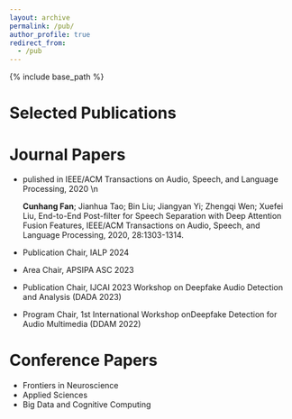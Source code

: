 ```yaml
---
layout: archive
permalink: /pub/
author_profile: true
redirect_from:
  - /pub
---
```

<!-- Google tag (gtag.js) -->
<script async src="https://www.googletagmanager.com/gtag/js?id=G-T0S164QJL9"></script>
<script>
  window.dataLayer = window.dataLayer || [];
  function gtag(){dataLayer.push(arguments);}
  gtag('js', new Date());

  gtag('config', 'G-T0S164QJL9');
</script>
{% include base_path %}

Selected Publications
=====


Journal Papers
======
* pulished in IEEE/ACM Transactions on Audio, Speech, and Language Processing, 2020 \n
  
  **Cunhang Fan**; Jianhua Tao; Bin Liu; Jiangyan Yi; Zhengqi Wen; Xuefei Liu, End-to-End Post-filter for Speech Separation with Deep Attention Fusion Features, IEEE/ACM Transactions on Audio, Speech, and Language Processing, 2020, 28:1303-1314.
* Publication Chair, IALP 2024
* Area Chair, APSIPA ASC 2023
* Publication Chair, IJCAI 2023 Workshop on Deepfake Audio Detection and Analysis (DADA 2023)
* Program Chair, 1st International Workshop onDeepfake Detection for Audio Multimedia (DDAM 2022)


Conference Papers
======
* Frontiers in Neuroscience
* Applied Sciences
* Big Data and Cognitive Computing
